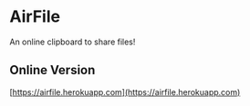 # AirFile

An online clipboard to share files!

## Online Version

[https://airfile.herokuapp.com](https://airfile.herokuapp.com)
